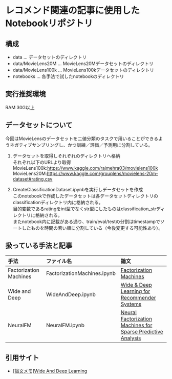 # レコメンド関連の記事に使用したNotebookリポジトリ

## 構成

- data ... データセットのディレクトリ
- data/MovieLens20M ... MovieLens20Mデータセットのディレクトリ
- data/MovieLens100k ... MovieLens100kデータセットのディレクトリ
- notebooks ... 各手法で試したnotebookのディレクトリ

## 実行推奨環境
RAM 30G以上

## データセットについて

今回はMovieLensのデータセットを二値分類のタスクで用いることができるようネガティブサンプリングし、かつ訓練／評価／予測用に分割している。   


1. データセットを取得しそれぞれのディレクトリへ格納   
それぞれ以下のURLより取得   
MovieLens100k:https://www.kaggle.com/rajmehra03/movielens100k
MovieLens20M:https://www.kaggle.com/grouplens/movielens-20m-dataset#rating.csv     


2. CreateClassificationDataset.ipynbを実行しデータセットを作成   
このnotebookで作成したデータセットは各データセットディレクトリのclassificationディレクトリ内に格納される。    
目的変数であるratingをint型でなくstr型にしたものはclassification_strディレクトリに格納される。   
またnotebook内に記載がある通り、train/eval/testの分割はtimestampでソートしたものを時間の若い順に分割している（今後変更する可能性あり）。


## 扱っている手法と記事

|手法|ファイル名|論文|
|:--|:--|:--|
|Factorization Machines|FactorizationMachines.ipynb|[Factorization Machines](https://www.csie.ntu.edu.tw/~b97053/paper/Rendle2010FM.pdf)|
|Wide and Deep|WideAndDeep.ipynb|[Wide & Deep Learning for Recommender Systems](https://arxiv.org/pdf/1606.07792.pdf)|
|NeuralFM|NeuralFM.ipynb|[Neural Factorization Machines for Sparse Predictive Analysis](https://arxiv.org/pdf/1708.05027.pdf)|


## 引用サイト
 - [[論文メモ]Wide And Deep Learning](https://qiita.com/michi_wkwk/items/fc99dbdd7bdf4bf2c003#%E5%AE%9F%E8%A3%85)
